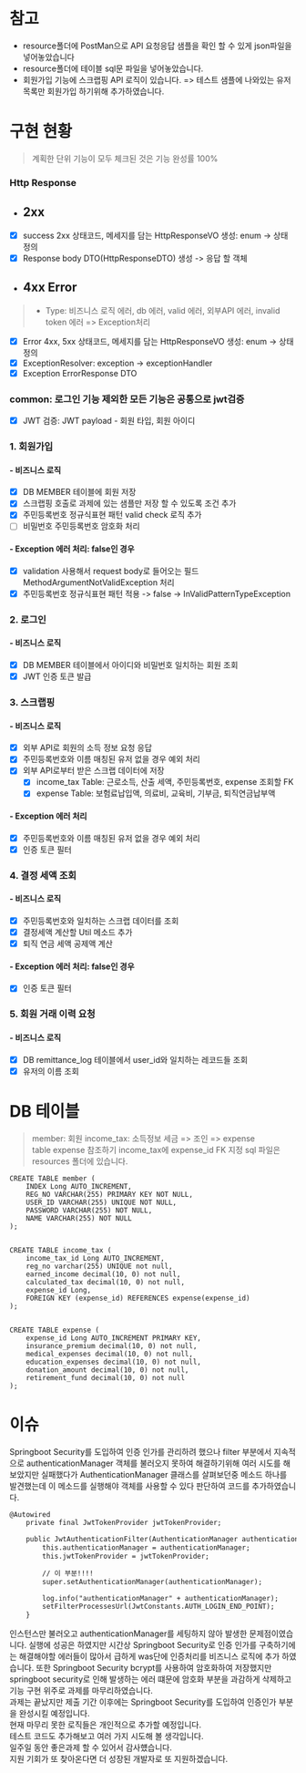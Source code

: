 # 참고
- resource폴더에 PostMan으로 API 요청응답 샘플을 확인 할 수 있게 json파일을 넣어놓았습니다
- resource폴더에 테이블 sql문 파일을 넣어놓았습니다.
- 회원가입 기능에 스크랩핑 API 로직이 있습니다. => 테스트 샘플에 나와있는 유저 목록만 회원가입 하기위해 추가하였습니다.

# 구현 현황
> 계획한 단위 기능이 모두 체크된 것은 기능 완성률 100%
### Http Response
- ## 2xx
- [x] success 2xx 상태코드, 메세지를 담는 HttpResponseVO 생성: enum -> 상태 정의
- [x] Response body DTO(HttpResponseDTO) 생성 -> 응답 할 객체
- ## 4xx Error
> - Type: 비즈니스 로직 에러, db 에러, valid 에러, 외부API 에러, invalid token 에러 => Exception처리
- [x] Error 4xx, 5xx 상태코드, 메세지를 담는 HttpResponseVO 생성: enum -> 상태 정의
- [x] ExceptionResolver: exception -> exceptionHandler
- [x] Exception ErrorResponse DTO

### common: 로그인 기능 제외한 모든 기능은 공통으로 jwt검증
- [x] JWT 검증: JWT payload - 회원 타입, 회원 아이디

### 1. 회원가입
#### - 비즈니스 로직
- [x] DB MEMBER 테이블에 회원 저장
- [x] 스크랩핑 호출로 과제에 있는 샘플만 저장 할 수 있도록 조건 추가
- [x] 주민등록번호 정규식표현 패턴 valid check 로직 추가
- [ ] 비밀번호 주민등록번호 암호화 처리
#### - Exception 에러 처리: false인 경우
- [x] validation 사용해서 request body로 들어오는 필드 MethodArgumentNotValidException 처리
- [x] 주민등록번호 정규식표현 패턴 적용 -> false -> InValidPatternTypeException

### 2. 로그인
#### - 비즈니스 로직
- [x] DB MEMBER 테이블에서 아이디와 비밀번호 일치하는 회원 조회
- [x] JWT 인증 토큰 발급

### 3. 스크랩핑
#### - 비즈니스 로직
- [x] 외부 API로 회원의 소득 정보 요청 응답
- [x] 주민등록번호와 이름 매칭된 유저 없을 경우 예외 처리
- [x] 외부 API로부터 받은 스크랩 데이터에 저장
    - [x] income_tax Table: 근로소득, 산출 세액, 주민등록번호, expense 조회할 FK
    - [x] expense Table: 보험료납입액, 의료비, 교육비, 기부금, 퇴직연금납부액
#### - Exception 에러 처리
- [x] 주민등록번호와 이름 매칭된 유저 없을 경우 예외 처리
- [x] 인증 토큰 필터

### 4. 결정 세액 조회
#### - 비즈니스 로직
- [x] 주민등록번호와 일치하는 스크랩 데이터를 조회
- [x] 결정세액 계산할 Util 메소드 추가
- [x] 퇴직 연금 세액 공제액 계산
#### - Exception 에러 처리: false인 경우
- [x] 인증 토큰 필터

### 5. 회원 거래 이력 요청
#### - 비즈니스 로직
- [x] DB remittance_log 테이블에서 user_id와 일치하는 레코드들 조회
- [x] 유저의 이름 조회

# DB 테이블
> member: 회원
> income_tax: 소득정보 세금 => 조인 => expense<br>
> table expense 참조하기 income_tax에 expense_id FK 지정
> sql 파일은 resources 폴더에 있습니다.
```Table
CREATE TABLE member (
    INDEX Long AUTO_INCREMENT,
    REG_NO VARCHAR(255) PRIMARY KEY NOT NULL,
    USER_ID VARCHAR(255) UNIQUE NOT NULL,
    PASSWORD VARCHAR(255) NOT NULL,
    NAME VARCHAR(255) NOT NULL
);


CREATE TABLE income_tax (
    income_tax_id Long AUTO_INCREMENT,
    reg_no varchar(255) UNIQUE not null,
    earned_income decimal(10, 0) not null,
    calculated_tax decimal(10, 0) not null,
    expense_id Long,
    FOREIGN KEY (expense_id) REFERENCES expense(expense_id)
);


CREATE TABLE expense (
    expense_id Long AUTO_INCREMENT PRIMARY KEY,
    insurance_premium decimal(10, 0) not null,
    medical_expenses decimal(10, 0) not null,
    education_expenses decimal(10, 0) not null,
    donation_amount decimal(10, 0) not null,
    retirement_fund decimal(10, 0) not null
);
```

# 이슈

Springboot Security를 도입하여 인증 인가를 관리하려 했으나 filter 부분에서 지속적으로
authenticationManager 객체를 불러오지 못하여 해결하기위해 여러 시도를 해보았지만 실패했다가
AuthenticationManager 클래스를 살펴보던중 메소드 하나를 발견했는데 이 메소드를 실행해야
객체를 사용할 수 있다 판단하여 코드를 추가하였습니다.
```dtd
@Autowired
    private final JwtTokenProvider jwtTokenProvider;

    public JwtAuthenticationFilter(AuthenticationManager authenticationManager, JwtTokenProvider jwtTokenProvider) {
        this.authenticationManager = authenticationManager;
        this.jwtTokenProvider = jwtTokenProvider;
        
        // 이 부분!!!!
        super.setAuthenticationManager(authenticationManager);

        log.info("authenticationManager" + authenticationManager);
        setFilterProcessesUrl(JwtConstants.AUTH_LOGIN_END_POINT);
    }
```
인스턴스만 불러오고 authenticationManager를 세팅하지 않아 발생한 문제점이였습니다.
실행에 성공은 하였지만 시간상 Springboot Security로 인증 인가를 구축하기에는 해결해야할 에러들이 많아서
급하게 was단에 인증처리를 비즈니스 로직에 추가 하였습니다. 또한 Springboot Security bcrypt를
사용하여 암호화하여 저장했지만 springboot security로 인해 발생하는 에러 떄문에 암호화 부분을 과감하게 삭제하고
기능 구현 위주로 과제를 마무리하였습니다. <br>
과제는 끝났지만 제출 기간 이후에는 Springboot Security를 도입하여 인증인가 부분을 완성시킬 예정입니다.<br>
현재 마무리 못한 로직들은 개인적으로 추가할 예정입니다. <br>
테스트 코드도 추가해보고 여러 가지 시도해 볼 생각입니다.<br>
일주일 동안 좋은과제 할 수 있어서 감사헀습니다.<br>
지원 기회가 또 찾아온다면 더 성장된 개발자로 또 지원하겠습니다.
